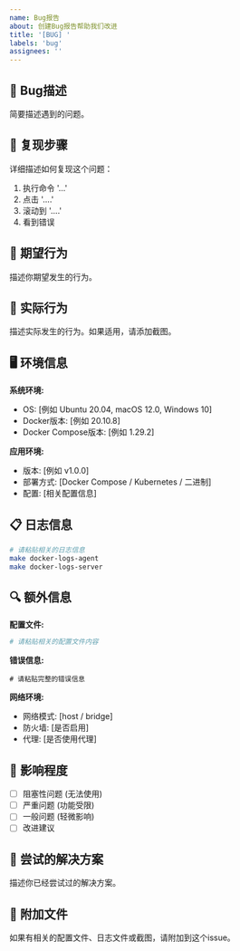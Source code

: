 ```yaml
---
name: Bug报告
about: 创建Bug报告帮助我们改进
title: '[BUG] '
labels: 'bug'
assignees: ''
---
```


## 🐛 Bug描述

简要描述遇到的问题。

## 🔄 复现步骤

详细描述如何复现这个问题：

1. 执行命令 '...'
2. 点击 '....'
3. 滚动到 '....'
4. 看到错误

## 🎯 期望行为

描述你期望发生的行为。

## 📸 实际行为

描述实际发生的行为。如果适用，请添加截图。

## 🖥️ 环境信息

**系统环境:**
- OS: [例如 Ubuntu 20.04, macOS 12.0, Windows 10]
- Docker版本: [例如 20.10.8]
- Docker Compose版本: [例如 1.29.2]

**应用环境:**
- 版本: [例如 v1.0.0]
- 部署方式: [Docker Compose / Kubernetes / 二进制]
- 配置: [相关配置信息]

## 📋 日志信息

```bash
# 请粘贴相关的日志信息
make docker-logs-agent
make docker-logs-server
```

## 🔍 额外信息

**配置文件:**
```yaml
# 请粘贴相关的配置文件内容
```

**错误信息:**
```
# 请粘贴完整的错误信息
```

**网络环境:**
- 网络模式: [host / bridge]
- 防火墙: [是否启用]
- 代理: [是否使用代理]

## 🎯 影响程度

- [ ] 阻塞性问题 (无法使用)
- [ ] 严重问题 (功能受限)
- [ ] 一般问题 (轻微影响)
- [ ] 改进建议

## 🔧 尝试的解决方案

描述你已经尝试过的解决方案。

## 📎 附加文件

如果有相关的配置文件、日志文件或截图，请附加到这个issue。
